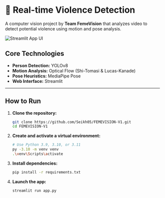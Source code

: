 # 🚨 Real-time Violence Detection

A computer vision project by **Team FemeVision** that analyzes video to detect potential violence using motion and pose analysis.

![Streamlit App UI]()

## Core Technologies

  - **Person Detection:** YOLOv8
  - **Motion Analysis:** Optical Flow (Shi-Tomasi & Lucas-Kanade)
  - **Pose Heuristics:** MediaPipe Pose
  - **Web Interface:** Streamlit

-----

## How to Run

1.  **Clone the repository:**

    ```bash
    git clone https://github.com/Seikh05/FEMEVISION-V1.git
    cd FEMEVISION-V1
    ```

2.  **Create and activate a virtual environment:**

    ```bash
    # Use Python 3.9, 3.10, or 3.11
    py -3.10 -m venv venv
    .\venv\Scripts\activate
    ```

3.  **Install dependencies:**

    ```bash
    pip install -r requirements.txt
    ```

4.  **Launch the app:**

    ```bash
    streamlit run app.py
    ```
